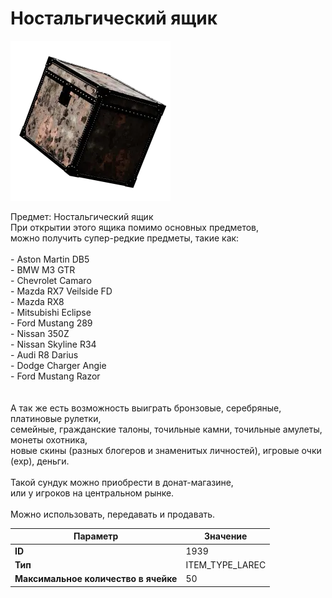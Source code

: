 # Ностальгический ящик

![Item Image](../img/1939.webp?raw=true)

Предмет: Ностальгический ящик<br>При открытии этого ящика помимо основных предметов,<br>можно получить супер-редкие предметы, такие как:<br><br>- Aston Martin DB5<br>- BMW M3 GTR<br>- Chevrolet Camaro<br>- Mazda RX7 Veilside FD<br>- Mazda RX8<br>- Mitsubishi Eclipse<br>- Ford Mustang 289<br>- Nissan 350Z<br>- Nissan Skyline R34<br>- Audi R8 Darius<br>- Dodge Charger Angie<br>- Ford Mustang Razor<br><br><br>А так же есть возможность выиграть бронзовые, серебряные, платиновые рулетки,<br>семейные, гражданские талоны, точильные камни, точильные амулеты, монеты охотника,<br>новые скины (разных блогеров и знаменитых личностей), игровые очки (exp), деньги.<br><br>Такой сундук можно приобрести в донат-магазине,<br>или у игроков на центральном рынке.<br><br>Можно использовать, передавать и продавать.


| Параметр | Значение |
|----------|----------|
| **ID** | 1939 |
| **Тип** | ITEM_TYPE_LAREC |
| **Максимальное количество в ячейке** | 50 |

